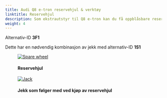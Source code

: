```yaml
---
title: Audi Q8 e-tron reservehjul & verktøy
linktitle: Reservehjul
description: Som ekstrautstyr til Q8 e-tron kan du få oppblåsbare reservehjul.
weight: 4
---
```

<!-- markdownlint-disable MD033 -->

Alternativ-ID **3F1**

Dette har en nødvendig kombinasjon av jekk med alternativ-ID **1S1**

<figure>
    <a href="https://media.electrichasgoneaudi.net/multimedia/models/e-tron/exterior/wheels/spare/sparewheel.jpg">
        <img src="https://media.electrichasgoneaudi.net/multimedia/models/e-tron/exterior/wheels/spare/sparewheels.jpg"
        alt="Spare wheel" title="Spare wheel">
    </a>
    <figcaption><h4>Reservehjul</h4></figcaption>
</figure>

<figure>
    <a href="https://media.electrichasgoneaudi.net/multimedia/models/e-tron/exterior/wheels/spare/jack.jpg">
        <img src="https://media.electrichasgoneaudi.net/multimedia/models/e-tron/exterior/wheels/spare/jacks.jpg"
        alt="Jack" title="Jack">
    </a>
    <figcaption><h4>Jekk som følger med ved kjøp av reservehjul</h4></figcaption>
</figure>
